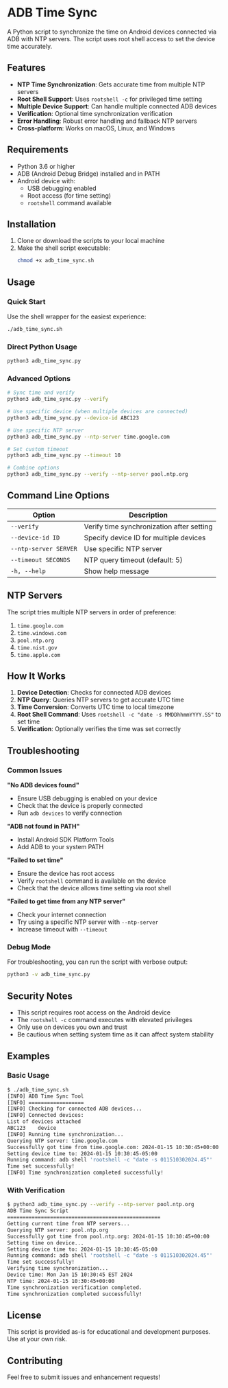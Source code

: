 # ADB Time Sync

A Python script to synchronize the time on Android devices connected via ADB with NTP servers. The script uses root shell access to set the device time accurately.

## Features

- **NTP Time Synchronization**: Gets accurate time from multiple NTP servers
- **Root Shell Support**: Uses `rootshell -c` for privileged time setting
- **Multiple Device Support**: Can handle multiple connected ADB devices
- **Verification**: Optional time synchronization verification
- **Error Handling**: Robust error handling and fallback NTP servers
- **Cross-platform**: Works on macOS, Linux, and Windows

## Requirements

- Python 3.6 or higher
- ADB (Android Debug Bridge) installed and in PATH
- Android device with:
  - USB debugging enabled
  - Root access (for time setting)
  - `rootshell` command available

## Installation

1. Clone or download the scripts to your local machine
2. Make the shell script executable:
   ```bash
   chmod +x adb_time_sync.sh
   ```

## Usage

### Quick Start

Use the shell wrapper for the easiest experience:

```bash
./adb_time_sync.sh
```

### Direct Python Usage

```bash
python3 adb_time_sync.py
```

### Advanced Options

```bash
# Sync time and verify
python3 adb_time_sync.py --verify

# Use specific device (when multiple devices are connected)
python3 adb_time_sync.py --device-id ABC123

# Use specific NTP server
python3 adb_time_sync.py --ntp-server time.google.com

# Set custom timeout
python3 adb_time_sync.py --timeout 10

# Combine options
python3 adb_time_sync.py --verify --ntp-server pool.ntp.org
```

## Command Line Options

| Option | Description |
|--------|-------------|
| `--verify` | Verify time synchronization after setting |
| `--device-id ID` | Specify device ID for multiple devices |
| `--ntp-server SERVER` | Use specific NTP server |
| `--timeout SECONDS` | NTP query timeout (default: 5) |
| `-h, --help` | Show help message |

## NTP Servers

The script tries multiple NTP servers in order of preference:

1. `time.google.com`
2. `time.windows.com`
3. `pool.ntp.org`
4. `time.nist.gov`
5. `time.apple.com`

## How It Works

1. **Device Detection**: Checks for connected ADB devices
2. **NTP Query**: Queries NTP servers to get accurate UTC time
3. **Time Conversion**: Converts UTC time to local timezone
4. **Root Shell Command**: Uses `rootshell -c "date -s MMDDhhmmYYYY.SS"` to set time
5. **Verification**: Optionally verifies the time was set correctly

## Troubleshooting

### Common Issues

**"No ADB devices found"**
- Ensure USB debugging is enabled on your device
- Check that the device is properly connected
- Run `adb devices` to verify connection

**"ADB not found in PATH"**
- Install Android SDK Platform Tools
- Add ADB to your system PATH

**"Failed to set time"**
- Ensure the device has root access
- Verify `rootshell` command is available on the device
- Check that the device allows time setting via root shell

**"Failed to get time from any NTP server"**
- Check your internet connection
- Try using a specific NTP server with `--ntp-server`
- Increase timeout with `--timeout`

### Debug Mode

For troubleshooting, you can run the script with verbose output:

```bash
python3 -v adb_time_sync.py
```

## Security Notes

- This script requires root access on the Android device
- The `rootshell -c` command executes with elevated privileges
- Only use on devices you own and trust
- Be cautious when setting system time as it can affect system stability

## Examples

### Basic Usage
```bash
$ ./adb_time_sync.sh
[INFO] ADB Time Sync Tool
[INFO] ==================
[INFO] Checking for connected ADB devices...
[INFO] Connected devices:
List of devices attached
ABC123    device
[INFO] Running time synchronization...
Querying NTP server: time.google.com
Successfully got time from time.google.com: 2024-01-15 10:30:45+00:00
Setting device time to: 2024-01-15 10:30:45-05:00
Running command: adb shell 'rootshell -c "date -s 011510302024.45"'
Time set successfully!
[INFO] Time synchronization completed successfully!
```

### With Verification
```bash
$ python3 adb_time_sync.py --verify --ntp-server pool.ntp.org
ADB Time Sync Script
==================================================
Getting current time from NTP servers...
Querying NTP server: pool.ntp.org
Successfully got time from pool.ntp.org: 2024-01-15 10:30:45+00:00
Setting time on device...
Setting device time to: 2024-01-15 10:30:45-05:00
Running command: adb shell 'rootshell -c "date -s 011510302024.45"'
Time set successfully!
Verifying time synchronization...
Device time: Mon Jan 15 10:30:45 EST 2024
NTP time: 2024-01-15 10:30:45+00:00
Time synchronization verification completed.
Time synchronization completed successfully!
```

## License

This script is provided as-is for educational and development purposes. Use at your own risk.

## Contributing

Feel free to submit issues and enhancement requests! 